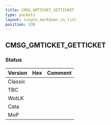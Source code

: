 ```yaml
---
title: CMSG_GMTICKET_GETTICKET
type: packets
layout: single_markdown_in_list
position: 530
---
```


## CMSG_GMTICKET_GETTICKET

### Status

Version | Hex | Comment
---------- | ---------- | ---------- 
Classic |  |  
TBC |  |  
WotLK |  |  
Cata |  |  
MoP |  |  